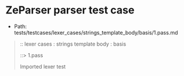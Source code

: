 # ZeParser parser test case

- Path: tests/testcases/lexer_cases/strings_template_body/basis/1.pass.md

> :: lexer cases : strings template body : basis
>
> ::> 1.pass
>
> Imported lexer test
>
> <template body> simple tests

## PASS

## Input

`````js
`${"-->"}${"<--"}`
;
`${"-->"}some content${"<--"}`
;
`${"-->"}var${"<--"}`
;
`${"-->"}x / y${"<--"}`
`````

## Output

_Note: the whole output block is auto-generated. Manual changes will be overwritten!_

Below follow outputs in four parsing modes: sloppy mode, strict mode script goal, module goal, web compat mode (always sloppy).

Note that the output parts are auto-generated by the test runner to reflect actual result.

### Sloppy mode

Parsed with script goal and as if the code did not start with strict mode header.

`````
ast: {
  type: 'Program',
  loc:{start:{line:1,column:0},end:{line:7,column:23},source:''},
  body: [
    {
      type: 'ExpressionStatement',
      loc:{start:{line:1,column:0},end:{line:2,column:1},source:''},
      expression: {
        type: 'TemplateLiteral',
        loc:{start:{line:1,column:0},end:{line:1,column:18},source:''},
        expressions: [
          {
            type: 'Literal',
            loc:{start:{line:1,column:3},end:{line:1,column:8},source:''},
            value: '-->',
            raw: '"-->"'
          },
          {
            type: 'Literal',
            loc:{start:{line:1,column:11},end:{line:1,column:16},source:''},
            value: '<--',
            raw: '"<--"'
          }
        ],
        quasis: [
          {
            type: 'TemplateElement',
            loc:{start:{line:1,column:1},end:{line:1,column:1},source:''},
            tail: false,
            value: { raw: '', cooked: '' }
          },
          {
            type: 'TemplateElement',
            loc:{start:{line:1,column:9},end:{line:1,column:9},source:''},
            tail: false,
            value: { raw: '', cooked: '' }
          },
          {
            type: 'TemplateElement',
            loc:{start:{line:1,column:17},end:{line:1,column:17},source:''},
            tail: true,
            value: { raw: '', cooked: '' }
          }
        ]
      }
    },
    {
      type: 'ExpressionStatement',
      loc:{start:{line:3,column:0},end:{line:4,column:1},source:''},
      expression: {
        type: 'TemplateLiteral',
        loc:{start:{line:3,column:0},end:{line:3,column:30},source:''},
        expressions: [
          {
            type: 'Literal',
            loc:{start:{line:3,column:3},end:{line:3,column:8},source:''},
            value: '-->',
            raw: '"-->"'
          },
          {
            type: 'Literal',
            loc:{start:{line:3,column:23},end:{line:3,column:28},source:''},
            value: '<--',
            raw: '"<--"'
          }
        ],
        quasis: [
          {
            type: 'TemplateElement',
            loc:{start:{line:3,column:1},end:{line:3,column:1},source:''},
            tail: false,
            value: { raw: '', cooked: '' }
          },
          {
            type: 'TemplateElement',
            loc:{start:{line:3,column:9},end:{line:3,column:21},source:''},
            tail: false,
            value: { raw: 'some content', cooked: 'some content' }
          },
          {
            type: 'TemplateElement',
            loc:{start:{line:3,column:29},end:{line:3,column:29},source:''},
            tail: true,
            value: { raw: '', cooked: '' }
          }
        ]
      }
    },
    {
      type: 'ExpressionStatement',
      loc:{start:{line:5,column:0},end:{line:6,column:1},source:''},
      expression: {
        type: 'TemplateLiteral',
        loc:{start:{line:5,column:0},end:{line:5,column:21},source:''},
        expressions: [
          {
            type: 'Literal',
            loc:{start:{line:5,column:3},end:{line:5,column:8},source:''},
            value: '-->',
            raw: '"-->"'
          },
          {
            type: 'Literal',
            loc:{start:{line:5,column:14},end:{line:5,column:19},source:''},
            value: '<--',
            raw: '"<--"'
          }
        ],
        quasis: [
          {
            type: 'TemplateElement',
            loc:{start:{line:5,column:1},end:{line:5,column:1},source:''},
            tail: false,
            value: { raw: '', cooked: '' }
          },
          {
            type: 'TemplateElement',
            loc:{start:{line:5,column:9},end:{line:5,column:12},source:''},
            tail: false,
            value: { raw: 'var', cooked: 'var' }
          },
          {
            type: 'TemplateElement',
            loc:{start:{line:5,column:20},end:{line:5,column:20},source:''},
            tail: true,
            value: { raw: '', cooked: '' }
          }
        ]
      }
    },
    {
      type: 'ExpressionStatement',
      loc:{start:{line:7,column:0},end:{line:7,column:23},source:''},
      expression: {
        type: 'TemplateLiteral',
        loc:{start:{line:7,column:0},end:{line:7,column:23},source:''},
        expressions: [
          {
            type: 'Literal',
            loc:{start:{line:7,column:3},end:{line:7,column:8},source:''},
            value: '-->',
            raw: '"-->"'
          },
          {
            type: 'Literal',
            loc:{start:{line:7,column:16},end:{line:7,column:21},source:''},
            value: '<--',
            raw: '"<--"'
          }
        ],
        quasis: [
          {
            type: 'TemplateElement',
            loc:{start:{line:7,column:1},end:{line:7,column:1},source:''},
            tail: false,
            value: { raw: '', cooked: '' }
          },
          {
            type: 'TemplateElement',
            loc:{start:{line:7,column:9},end:{line:7,column:14},source:''},
            tail: false,
            value: { raw: 'x / y', cooked: 'x / y' }
          },
          {
            type: 'TemplateElement',
            loc:{start:{line:7,column:22},end:{line:7,column:22},source:''},
            tail: true,
            value: { raw: '', cooked: '' }
          }
        ]
      }
    }
  ]
}

tokens (25x):
       TICK_HEAD STRING_DOUBLE TICK_BODY STRING_DOUBLE TICK_TAIL
       PUNCTUATOR TICK_HEAD STRING_DOUBLE TICK_BODY STRING_DOUBLE
       TICK_TAIL PUNCTUATOR TICK_HEAD STRING_DOUBLE TICK_BODY
       STRING_DOUBLE TICK_TAIL PUNCTUATOR TICK_HEAD STRING_DOUBLE
       TICK_BODY STRING_DOUBLE TICK_TAIL ASI
`````

### Strict mode

Parsed with script goal but as if it was starting with `"use strict"` at the top.

_Output same as sloppy mode._

### Module goal

Parsed with the module goal.

_Output same as sloppy mode._

### Web compat mode

Parsed in sloppy script mode but with the web compat flag enabled.

_Output same as sloppy mode._

## AST Printer

Printer output different from input [sloppy]:

````js
`${"-->"}${"<--"}`;
`${"-->"}some content${"<--"}`;
`${"-->"}var${"<--"}`;
`${"-->"}x / y${"<--"}`;
````

Produces same AST

